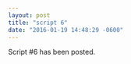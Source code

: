 ```yaml
---
layout: post
title: "script 6"
date: "2016-01-19 14:48:29 -0600"
---
```


Script #6 has been posted.
